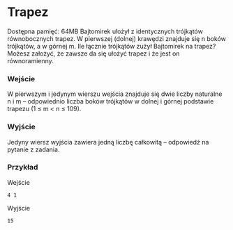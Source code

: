 # Trapez
Dostępna pamięć: 64MB
Bajtomirek ułożył z identycznych trójkątów równobocznych trapez. W pierwszej (dolnej) krawędzi znajduje się n boków trójkątów, a w górnej m. Ile łącznie trójkątów zużył Bajtomirek na trapez? Możesz założyć, że zawsze da się ułożyć trapez i że jest on równoramienny.
### Wejście
W pierwszym i jedynym wierszu wejścia znajduje się dwie liczby naturalne n i m – odpowiednio liczba boków trójkątów w dolnej i górnej podstawie trapezu (1 ≤ m < n ≤ 109).
### Wyjście
Jedyny wiersz wyjścia zawiera jedną liczbę całkowitą – odpowiedź na pytanie z zadania.
### Przykład
Wejście
```
4 1
```
Wyjście
```
15
```
